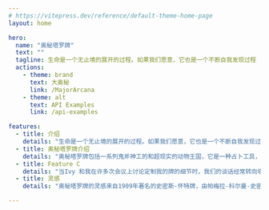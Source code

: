 ```yaml
---
# https://vitepress.dev/reference/default-theme-home-page
layout: home

hero:
  name: "奥秘塔罗牌"
  text: ""
  tagline: 生命是一个无止境的展开的过程。如果我们愿意，它也是一个不断自我发现过程
  actions:
    - theme: brand
      text: 大奥秘
      link: /MajorArcana
    - theme: alt
      text: API Examples
      link: /api-examples

features:
  - title: 介绍
    details: "生命是一个无止境的展开的过程。如果我们愿意，它也是一个不断自我发现过程，是我们自己的潜能和我们所处的生活环境之间无止境的、变化莫测的对话。我所说的潜能不仅仅是指智力方面的天赋，而是指一个人学习、感知、思考、理解、爱和追求的全部能力。"
  - title: 奥秘塔罗牌介绍
    details: "奥秘塔罗牌包括一系列鬼斧神工的和超现实的动物王国，它是一种占卜工具，将我们与内心的核心存在联系起来，这种核心存在是存在于我们每个人身上的本能和原始能量。这是塔罗牌创造者Ivy Feng 的第四套牌，她拥有并经营着自己的塔罗牌公司。我是通过印刷我自己的塔罗牌--局外人塔罗牌而认识Ivy的。从美国到意大利和中国，我接触了全球各地的企业，但似乎没有人真正完全理解或欣赏塔罗牌的印刷艺术。当Ivy和我进行第一次视频聊天时，我立刻看到了一些不同的东西，非常特别，一个塔罗牌从业者和创造者的同伴。我很放心地把我已经创作了八年的塔罗牌的印刷工作交给了Ivy，因为她亲身体会创作塔罗牌的每个方面所需要的精神探索、时间和心血。从插图，到卡纸，到保护牌的盒子的工艺，同时使它成为一个精致和神奇的护身符—Ivy就像一个奇妙的圣人，知道这个过程的每一个部分。"
  - title: Feature C
    details: "当Ivy 和我在许多次会议上讨论定制我的牌的细节时，我们的谈话经常转向塔罗牌本身以及它如何改变我们的生活。当Ivy开始分享《奥秘塔罗牌》创作过程中的一些图片时，我对这些艺术作品非常感兴趣，特别是动物在每张图片中的核心作用。老实说，我从来没有见过任何塔罗牌是这样的。"
  - title: 灵感
    details: "奥秘塔罗牌的灵感来自1909年著名的史密斯-怀特牌，由帕梅拉-科尔曼-史密斯和阿瑟-怀特设计，但奥秘塔罗牌完全是自成一派。当Ivy问我是否有兴趣为她的奥秘塔罗牌写指南时，我抓住了这个机会，深入了解她对艺术品的设计，并揭开关于它的一些谜团。指南中对这些牌的解释是基于我对Ivy的采访，我自己对她设计的解释，以及史密斯怀特系列牌背后的历史性神秘框架。"

---
```



